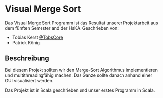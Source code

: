# Visual Merge Sort

Das Visual Merge Sort Programm ist das Resultat unserer Projektarbeit aus dem fünften Semester and der HsKA. Geschrieben von:

* Tobias Kerst [@TobsCore](https://github.com/TobsCore)
* Patrick König

## Beschreibung

Bei diesem Projekt sollten wir den Merge-Sort Algorithmus implementieren und multithreadingfähig machen. Das Ganze sollte danach anhand einer GUI visualisiert werden.

Das Projekt ist in Scala geschrieben und unser erstes Programm in Scala.

